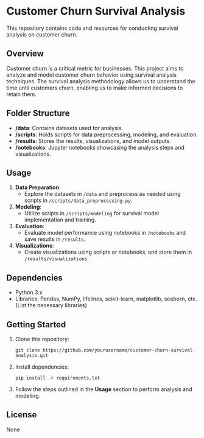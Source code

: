 # Customer Churn Survival Analysis

This repository contains code and resources for conducting survival analysis on customer churn.

## Overview

Customer churn is a critical metric for businesses. This project aims to analyze and model customer churn behavior using survival analysis techniques. The survival analysis methodology allows us to understand the time until customers churn, enabling us to make informed decisions to retain them.

## Folder Structure

- **/data**: Contains datasets used for analysis.
- **/scripts**: Holds scripts for data preprocessing, modeling, and evaluation.
- **/results**: Stores the results, visualizations, and model outputs.
- **/notebooks**: Jupyter notebooks showcasing the analysis steps and visualizations.

## Usage

1. **Data Preparation**: 
    - Explore the datasets in `/data` and preprocess as needed using scripts in `/scripts/data_preprocessing.py`.
2. **Modeling**:
    - Utilize scripts in `/scripts/modeling` for survival model implementation and training.
3. **Evaluation**:
    - Evaluate model performance using notebooks in `/notebooks` and save results in `/results`.
4. **Visualizations**:
    - Create visualizations using scripts or notebooks, and store them in `/results/visualizations`.

## Dependencies

- Python 3.x
- Libraries: Pandas, NumPy, lifelines, scikit-learn, matplotlib, seaborn, etc. (List the necessary libraries)

## Getting Started

1. Clone this repository:
    ```
    git clone https://github.com/yourusername/customer-churn-survival-analysis.git
    ```
2. Install dependencies:
    ```
    pip install -r requirements.txt
    ```
3. Follow the steps outlined in the **Usage** section to perform analysis and modeling.


## License

None
